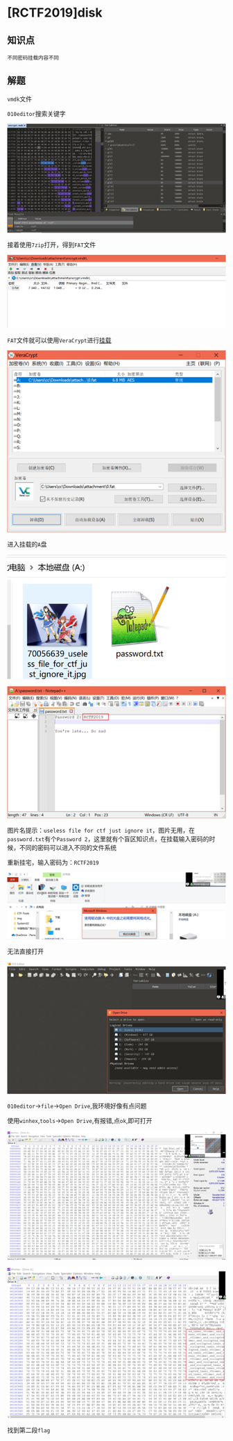 # [RCTF2019]disk

## 知识点

`不同密码挂载内容不同`

## 解题

`vmdk`文件

`010editor`搜索关键字

![image-20231206104007681](./img/108-4.png)

接着使用`7zip`打开，得到`FAT`文件

![image-20231206104214149](./img/109-2.png)

`FAT`文件就可以使用`VeraCrypt`进行[挂载](https://so.csdn.net/so/search?q=挂载&spm=1001.2101.3001.7020)

![image-20231206104804345](./img/109-3.png)

进入挂载的`A`盘

![image-20231206104844233](./img/109-4.png)

![image-20231206104904636](./img/109-5.png)

图片名提示：`useless file for ctf just ignore it`，图片无用，在`password.txt`有个`Password 2`，这里就有个盲区知识点，在挂载输入密码的时候，不同的密码可以进入不同的文件系统

重新挂宅，输入密码为：`RCTF2019`

![image-20231206105017740](./img/109-6.png)

无法直接打开

![image-20231206105106414](./img/109-7.png)

`010editor`->`file`->`Open Drive`,我环境好像有点问题

使用`winhex`,`tools`->`Open Drive`,有报错,点`ok`,即可打开

![image-20231206105701574](./img/109-8.png)

![image-20231206105825471](./img/109-9.png)

找到第二段`flag`